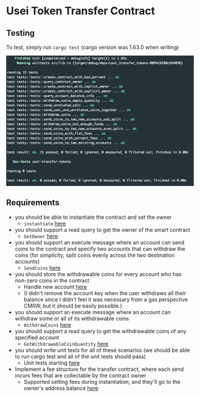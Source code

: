 # Usei Token Transfer Contract

## Testing
To test, simply run `cargo test` (cargo version was 1.63.0 when writing)

![tests passing screenshot](tests_passed.png)

## Requirements

- you should be able to instantiate the contract and set the owner
  - `instantiate` [here](https://github.com/redgreenblue12/usei-token-transfer/blob/46fd42edfcbf2ba75852751ca1261b0132d1248b/src/contract.rs#L23)
- you should support a read query to get the owner of the smart contract
  - `GetOwner` [here](https://github.com/redgreenblue12/usei-token-transfer/blob/46fd42edfcbf2ba75852751ca1261b0132d1248b/src/contract.rs#L222)
- you should support an execute message where an account can send coins to the contract and specify two accounts that can withdraw the coins (for simplicity, split coins evenly across the two destination accounts)
  - `SendCoins` [here](https://github.com/redgreenblue12/usei-token-transfer/blob/46fd42edfcbf2ba75852751ca1261b0132d1248b/src/contract.rs#L72)
- you should store the withdrawable coins for every account who has non-zero coins in the contract
  - Handle new account [here](https://github.com/redgreenblue12/usei-token-transfer/blob/46fd42edfcbf2ba75852751ca1261b0132d1248b/src/contract.rs#L144)
  - (I didn't remove the account key when the user withdraws all their balance since I didn't feel it was necessary from a gas perspective CMIIW, but it should be easily possible.)
- you should support an execute message where an account can withdraw some or all of its withdrawable coins
  - `WithdrawCoins` [here](https://github.com/redgreenblue12/usei-token-transfer/blob/46fd42edfcbf2ba75852751ca1261b0132d1248b/src/contract.rs#L76)
- you should support a read query to get the withdrawable coins of any specified account
  - `GetWithdrawableCoinQuantity` [here](https://github.com/redgreenblue12/usei-token-transfer/blob/46fd42edfcbf2ba75852751ca1261b0132d1248b/src/contract.rs#L224)
- you should write unit tests for all of these scenarios (we should be able to run cargo test and all of the unit tests should pass)
  - Unit tests starting [here](https://github.com/redgreenblue12/usei-token-transfer/blob/46fd42edfcbf2ba75852751ca1261b0132d1248b/src/tests.rs#L84)
- Implement a fee structure for the transfer contract, where each send incurs fees that are collectable by the contract owner
  - Supported setting fees during instantiation, and they'll go to the owner's address balance [here](https://github.com/redgreenblue12/usei-token-transfer/blob/d7bc996868bf8871edd5cd7875a2d92b5c3dd70f/src/contract.rs#L55)